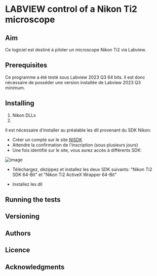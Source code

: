 # LABVIEW control of a Nikon Ti2 microscope

## Aim
Ce logiciel est destiné à piloter un microscope Nikon Ti2 via Labview.

## Prerequisites
Ce programme a été testé sous Labview 2023 Q3 64 bits. Il est donc nécessaire de posséder une version installée de Labview 2023 Q3 minimum.


## Installing


1. Nikon DLLs
2. 
Il est nécessaire d'installer au préalable les dll provenant du SDK Nikon:

* Créer un compte sur le site [NISDK](https://nisdk.recollective.com/microscopes)
* Attendre la confirmation de l'inscription (sous plusieurs jours)
* Une fois identifié sur le site, vous aurez accès à différents SDK:

![image](https://github.com/MAILFERT-Sebastien/-LABVIEW-Nikon-Ti2-microscope-control/assets/150167221/76514f46-949e-4739-8f99-eeed769e7f44)

* Téléchargez, dézippez et installez les deux SDK suivants: "Nikon Ti2 SDK 64-Bit" et "Nikon Ti2 ActiveX Wrapper 64-Bit"

* Installez les dll


## Running the tests

## Versioning

## Authors

## Licence

## Acknowledgments
